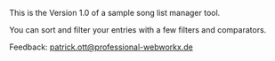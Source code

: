 This is the Version 1.0 of a sample song list manager tool.

You can sort and filter your entries with a few filters and comparators.

Feedback: patrick.ott@professional-webworkx.de
